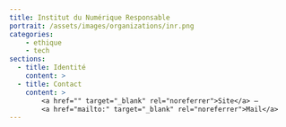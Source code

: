 ```yaml
---
title: Institut du Numérique Responsable
portrait: /assets/images/organizations/inr.png
categories:
    - ethique
    - tech
sections:
  - title: Identité
    content: >
  - title: Contact
    content: >
        <a href="" target="_blank" rel="noreferrer">Site</a> –
        <a href="mailto:" target="_blank" rel="noreferrer">Mail</a>
---
```

